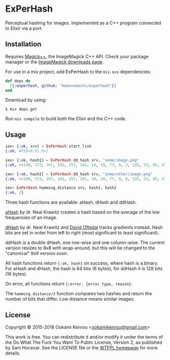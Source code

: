 ExPerHash
=========

Perceptual hashing for images. Implemented as a C++ program connected to 
Elixir via a port.


## Installation

Requires [Magick++](http://www.imagemagick.org/Magick++/), the ImageMagick
C++ API. Check your package manager or the [ImageMagick downloads page](http://www.imagemagick.org/script/binary-releases.php).

For use in a mix project, add ExPerHash to the `mix.exs` dependencies:

```elixir
def deps do
  [{:experhash, github: "kemonomachi/experhash"}]
end
```

Download by using:

```sh-session
$ mix deps.get
```

Run `mix compile` to build both the Elixir and the C++ code.


## Usage

```elixir
iex> {:ok, srv} = ExPerHash.start_link
{:ok, #PID<0.91.0>}

iex> {:ok, hash1} = ExPerHash.dd_hash srv, "some/image.png"
{:ok, <<140, 173, 167, 143, 157, 141, 14, 39, 77, 9, 3, 135, 23, 49, 25, 89>>}

iex> {:ok, hash2} = ExPerHash.dd_hash srv, "some/other/image.png"
{:ok, <<140, 173, 167, 143, 157, 141, 14, 39, 77, 9, 0, 135, 23, 49, 25, 89>>}

iex> ExPerHash.hamming_distance srv, hash1, hash2
{:ok, 2}
```

Three hash functions are available: aHash, dHash and ddHash.

[aHash](http://www.hackerfactor.com/blog/index.php?/archives/432-Looks-Like-It.html)
by dr. Neal Krawitz creates a hash based on the average of the low frequencies
of an image.

[dHash](http://www.hackerfactor.com/blog/index.php?/archives/529-Kind-of-Like-That.html)
by dr. Neal Krawitz and [David Oftedal](http://01101001.net/programming.php)
tracks gradients instead. Hash bits are set in order from left to right
(most significant to least significant).

ddHash is a double dHash, one row-wise and one column-wise. The current version
resizes to 8x8 with wrap-around, but this will be changed to the "canonical" 9x9
version soon.

All hash functions return `{:ok, hash}` on success, where hash is a binary. For
aHash and dHash, the hash is 64 bits (8 bytes), for ddHash it is 128 bits
(16 bytes).

On error, all functions return `{:error, {error_type, reason}`.

The `hamming_distance/3` function compares two hashes and return the number of
bits that differ. Low distance means similar images.


## License

Copyright © 2015-2018 Ookami Kenrou \<ookamikenrou@gmail.com\>

This work is free. You can redistribute it and/or modify it under the terms of
the Do What The Fuck You Want To Public License, Version 2, as published by
Sam Hocevar. See the LICENSE file or the [WTFPL homepage](http://www.wtfpl.net)
for more details.

